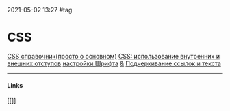 2021-05-02 13:27
#tag
# CSS
[CSS справочник(просто о основном)](https://html5book.ru/css-spravochnik.html)
[CSS: использование внутренних и внешних отступов](https://habr.com/ru/company/ruvds/blog/499120/)
[настройки Шрифта](https://html5book.ru/css-shrifty/)  [&](https://basicweb.ru/css/css_pr_font.php)
[Подчеркивание ссылок и текста](http://design-mania.ru/web-design/html-css/podcherkivanie/)
_____________
#### Links
[[]]